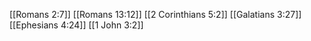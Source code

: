[[Romans 2:7]]
[[Romans 13:12]]
[[2 Corinthians 5:2]]
[[Galatians 3:27]]
[[Ephesians 4:24]]
[[1 John 3:2]]

